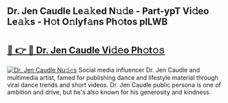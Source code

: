 ## Dr. Jen Caudle Le𝚊𝚔ed N𝚞𝚍e - Part-ypT Vi𝚍eo Le𝚊𝚔s - H𝚘t O𝚗lyf𝚊ns Ph𝚘tos plLWB

# <h2><a href="http://hf0jwq.feru.top/?c=Dr.+Jen+Caudle">🔗 👉 🔴 Dr. Jen Caudle Vi𝚍𝚎o Ph𝚘t𝚘𝚜</a></h2>

[![Dr. Jen Caudle Nu𝚍𝚎s](https://i.imgur.com/0TWrTi3.gif)](http://hf0jwq.feru.top/?c=Dr.+Jen+Caudle)
Social media influencer Dr. Jen Caudle and multimedia artist, famed for publishing dance and lifestyle material through viral dance trends and short videos. Dr. Jen Caudle public persona is one of ambition and drive, but he's also known for his generosity and kindness. 
